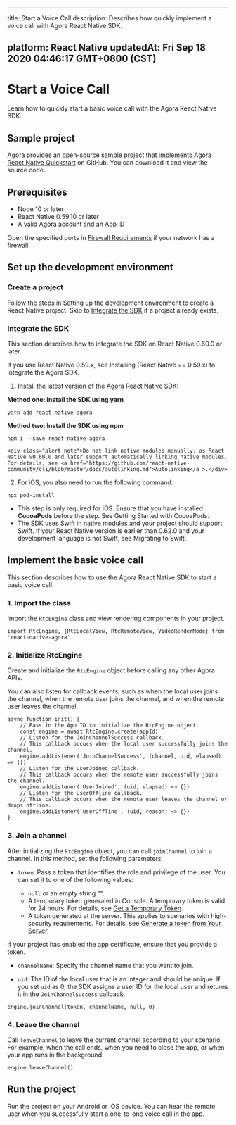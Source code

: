 
---
title: Start a Voice Call
description: Describes how quickly implement a voice call with Agora React Native SDK.

platform: React Native
updatedAt: Fri Sep 18 2020 04:46:17 GMT+0800 (CST)
---
# Start a Voice Call
Learn how to quickly start a basic voice call with the Agora React Native SDK.

## Sample project

Agora provides an open-source sample project that implements [Agora React Native Quickstart](https://github.com/AgoraIO-Community/Agora-RN-Quickstart) on GitHub. You can download it and view the source code.

## Prerequisites

- Node 10 or later 
- React Native 0.59.10 or later
- A valid [Agora account](https://docs.agora.io/en/Agora%20Platform/sign_in_and_sign_up) and an [App ID](https://docs.agora.io/en/Agora%20Platform/token?platform=All%20Platforms#getappid)

<div class="alert note">Open the specified ports in <a href="https://docs.agora.io/en/Agora%20Platform/firewall?platform=All%20Platforms">Firewall Requirements</a> if your network has a firewall.</div>

## Set up the development environment

### Create a project

Follow the steps in [Setting up the development environment](https://reactnative.dev/docs/environment-setup) to create a React Native project. Skip to <a href="#integration">Integrate the SDK</a> if a project already exists.

### Integrate the SDK<a name="integration"></a>

This section describes how to integrate the SDK on React Native 0.60.0 or later.

<div class="alert note">If you use React Native 0.59.x, see <a href="https://github.com/AgoraIO-Community/react-native-agora/blob/master/README.md#installing-react-native--059x">Installing (React Native == 0.59.x)</a > to integrate the Agora SDK.</div>

1. Install the latest version of the Agora React Native SDK:

 **Method one: Install the SDK using yarn**
```
yarn add react-native-agora
```

 **Method two: Install the SDK using npm**
 ```
 npm i --save react-native-agora
 ```

	<div class="alert note">Do not link native modules manually, as React Native v0.60.0 and later support automatically linking native modules. For details, see <a href="https://github.com/react-native-community/cli/blob/master/docs/autolinking.md">Autolinking</a >.</div>
  
2. For iOS, you also need to run the following command:
```
npx pod-install
```

 <div class="alert note"><ul><li>This step is only required for iOS. Ensure that you have installed <b>CocoaPods</b> before the step. See <a href="https://guides.cocoapods.org/using/getting-started.html#getting-started">Getting Started with CocoaPods</a >.</li><li>The SDK uses Swift in native modules and your project should support Swift. If your React Native version is earlier than 0.62.0 and your development language is not Swift, see <a href="https://github.com/AgoraIO-Community/react-native-agora/blob/master/docs/v3/installation.ios.md#step-1-migrating-to-swift">Migrating to Swift</a >.</li></ul></div>



## Implement the basic voice call

This section describes how to use the Agora React Native SDK to start a basic voice call.

### 1. Import the class

Import the `RtcEngine` class and view rendering components in your project.

```
import RtcEngine, {RtcLocalView, RtcRemoteView, VideoRenderMode} from 'react-native-agora'
```

### 2. Initialize RtcEngine

Create and initialize the `RtcEngine` object before calling any other Agora APIs.

You can also listen for callback events, such as when the local user joins the channel, when the remote user joins the channel, and when the remote user leaves the channel. 

```
async function init() {
    // Pass in the App ID to initialize the RtcEngine object.
    const engine = await RtcEngine.create(appId)
    // Listen for the JoinChannelSuccess callback.
    // This callback occurs when the local user successfully joins the channel.
    engine.addListener('JoinChannelSuccess', (channel, uid, elapsed) => {})
    // Listen for the UserJoined callback.
    // This callback occurs when the remote user successfully joins the channel.
    engine.addListener('UserJoined', (uid, elapsed) => {})
    // Listen for the UserOffline callback.
    // This callback occurs when the remote user leaves the channel or drops offline.
    engine.addListener('UserOffline', (uid, reason) => {})
}
```

### 3. Join a channel

After initializing the `RtcEngine` object, you can call `joinChannel` to join a channel. In this method, set the following parameters:

- `token`: Pass a token that identifies the role and privilege of the user. You can set it to one of the following values:

  - `null` or an empty string "".
  - A temporary token generated in Console. A temporary token is valid for 24 hours. For details, see [Get a Temporary Token](https://docs.agora.io/en/Agora%20Platform/token#get-a-temporary-token).
  - A token generated at the server. This applies to scenarios with high-security requirements. For details, see [Generate a token from Your Server](https://docs.agora.io/en/Interactive%20Broadcast/token_server).
  
 <div class="alert note">If your project has enabled the app certificate, ensure that you provide a token.</div>

- `channelName`: Specify the channel name that you want to join.

- `uid`: The ID of the local user that is an integer and should be unique. If you set `uid` as 0, the SDK assigns a user ID for the local user and returns it in the `JoinChannelSuccess` callback.

```
engine.joinChannel(token, channelName, null, 0)
```

### 4. Leave the channel

Call `leaveChannel` to leave the current channel according to your scenario. For example, when the call ends, when you need to close the app, or when your app runs in the background.

```
engine.leaveChannel()
```

## Run the project

Run the project on your Android or iOS device. You can hear the remote user when you successfully start a one-to-one voice call in the app.
